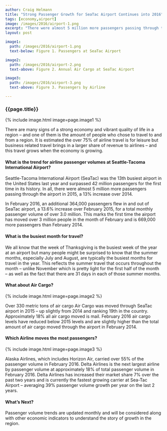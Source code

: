 ```yaml
---
author: Craig Helmann
title: "Strong Passenger Growth for SeaTac Airport Continues into 2016"
tags: [economy,airport]
image: /images/2016/airport-1.png
excerpt: "There were almost 5 million more passengers passing through the airport in 2015, a 13% increase over 2014."
layout: post

image1:
  path: /images/2016/airport-1.png
  text-below: Figure 1. Passengers at SeaTac Airport

image2:
  path: /images/2016/airport-2.png
  text-above: Figure 2. Annual Air Cargo at SeaTac Airport

image3:
  path: /images/2016/airport-3.png
  text-above: Figure 3. Passengers by Airline

---
```


### {{page.title}}

{% include image.html image=page.image1 %}

There are many signs of a strong economy and vibrant quality of life in a region – and one of them is the amount of people who chose to travel to and from a region. It is estimated the over 75% of airline travel is for leisure but business related travel brings in a larger share of revenue to airlines – and this travel grows when the economy is growing.

#### What is the trend for airline passenger volumes at Seattle-Tacoma International Airport?

Seattle-Tacoma International Airport (SeaTac) was the 13th busiest airport in the United States last year and surpassed 42 million passengers for the first time in its history. In all, there were almost 5 million more passengers passing through the airport in 2015, a 13% increase over 2014.

In February 2016, an additional 364,000 passengers flew in and out of SeaTac airport, a 13.6% increase over February 2015, for a total monthly passenger volume of over 3.0 million. This marks the first time the airport has moved over 3 million people in the month of February and is 669,000 more passengers than February 2014.

#### What is the busiest month for travel?

We all know that the week of Thanksgiving is the busiest week of the year at an airport but many people might be surprised to know that the summer months, especially July and August, are typically the busiest months for travel in the year. This reflects the summer travel that occurs throughout the month – unlike November which is pretty light for the first half of the month – as well as the fact that there are 31 days in each of those summer months.

#### What about Air Cargo?

{% include image.html image=page.image2 %}

Over 330 metric tons of air cargo Air Cargo was moved through SeaTac airport in 2015 – up slightly from 2014 and ranking 19th in the country. Approximately 18% all air cargo moved is mail. February 2016 air cargo levels have reduced below 2015 levels and are slightly higher than the total amount of air cargo moved through the airport in February 2014.

#### Which Airline moves the most passengers?

{% include image.html image=page.image3 %}

Alaska Airlines, which includes Horizon Air, carried over 55% of the passenger volume in February 2016. Delta Airlines is the next largest airline by passenger volume at approximately 18% of total passenger volume in February 2016. Delta Airlines has increased their market share 7% over the past two years and is currently the fastest growing carrier at Sea-Tac Airport – averaging 39% passenger volume growth per year on the last 2 years.

#### What’s Next?

Passenger volume trends are updated monthly and will be considered along with other economic indicators to understand the story of growth in the region.

